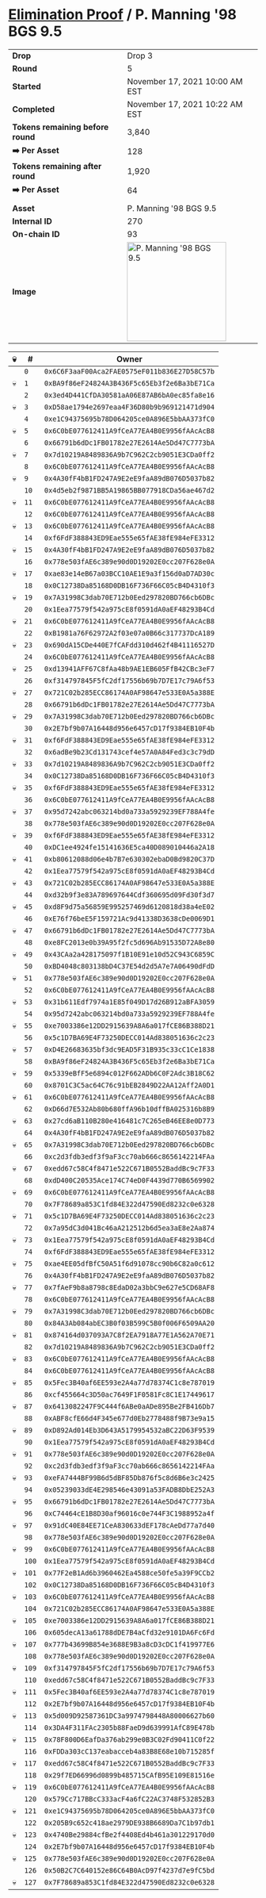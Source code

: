 # [Elimination Proof](./readme.md) / P. Manning &#039;98 BGS 9.5

|||
|---|---|
| **Drop** | Drop 3 |
| **Round** | 5 |
| **Started** | November 17, 2021 10:00 AM EST |
| **Completed** | November 17, 2021 10:22 AM EST |
| **Tokens remaining before round** | 3,840 |
| **➡️ Per Asset** | 128 |
| **Tokens remaining after round** | 1,920 |
| **➡️ Per Asset** | 64 |
| | |
| **Asset** | P. Manning &#039;98 BGS 9.5 |
| **Internal ID** | 270 |
| **On-chain ID** | 93 |
| **Image** | <img src="https://tcdn.blokpax.com/94d9199b-dc3a-456b-9dde-4b587cc3f6a0/1ee17ace59e1b978ee8e677be0743e64331b259784df7bb1bba11233b6c77f29.jpg" height="200" alt="P. Manning &#039;98 BGS 9.5" /> |


| 💀 | # | Owner |
| --- | --- | --- |
|  | `0` | `0x6C6F3aaF00Aca2FAE0575eF011b836E27D58C57b` |
| 💀 | `1` | `0xBA9f86eF24824A3B436F5c65Eb3f2e6Ba3bE71Ca` |
|  | `2` | `0x3ed4D441CfDA30581aA06E87AB6bA0ec85fa8e16` |
| 💀 | `3` | `0xD58ae1794e2697eaa4F36D80b9b969121471d904` |
|  | `4` | `0xe1C94375695b78D064205ce0A896E5bbAA373fC0` |
| 💀 | `5` | `0x6C0bE077612411A9fCeA77EA4B0E9956fAAcAcB8` |
|  | `6` | `0x66791b6dDc1FB01782e27E2614Ae5Dd47C7773bA` |
| 💀 | `7` | `0x7d10219A8489836A9b7C962C2cb9051E3CDa0ff2` |
|  | `8` | `0x6C0bE077612411A9fCeA77EA4B0E9956fAAcAcB8` |
| 💀 | `9` | `0x4A30fF4bB1FD247A9E2eE9faA89dB076D5037b82` |
|  | `10` | `0x4d5eb2f9871BB5A19865BB077918CDa56ae467d2` |
| 💀 | `11` | `0x6C0bE077612411A9fCeA77EA4B0E9956fAAcAcB8` |
|  | `12` | `0x6C0bE077612411A9fCeA77EA4B0E9956fAAcAcB8` |
| 💀 | `13` | `0x6C0bE077612411A9fCeA77EA4B0E9956fAAcAcB8` |
|  | `14` | `0xf6FdF388843ED9Eae555e65fAE38fE984eFE3312` |
| 💀 | `15` | `0x4A30fF4bB1FD247A9E2eE9faA89dB076D5037b82` |
|  | `16` | `0x778e503fAE6c389e90d0D19202E0cc207F628e0A` |
| 💀 | `17` | `0xae83e14eB67a03BCC10AE1E9a3f156d0aD7AD30c` |
|  | `18` | `0x0C12738Da85168D0DB16F736F66C05cB4D4310f3` |
| 💀 | `19` | `0x7A31998C3dab70E712b0Eed297820BD766cb6DBc` |
|  | `20` | `0x1Eea77579f542a975cE8f0591dA0aEF48293B4Cd` |
| 💀 | `21` | `0x6C0bE077612411A9fCeA77EA4B0E9956fAAcAcB8` |
|  | `22` | `0xB1981a76F62972A2f03e07a0B66c317737DcA189` |
| 💀 | `23` | `0x690dA15CDe440E7fCAFdd310d462f4B41116527D` |
|  | `24` | `0x6C0bE077612411A9fCeA77EA4B0E9956fAAcAcB8` |
| 💀 | `25` | `0xd13941AFF67C8fAa48b9AE1EB605FfB42CBc3eF7` |
|  | `26` | `0xf314797845F5fC2df17556b69b7D7E17c79A6f53` |
| 💀 | `27` | `0x721C02b285ECC86174A0AF98647e533E0A5a388E` |
|  | `28` | `0x66791b6dDc1FB01782e27E2614Ae5Dd47C7773bA` |
| 💀 | `29` | `0x7A31998C3dab70E712b0Eed297820BD766cb6DBc` |
|  | `30` | `0x2E7bf9b07A16448d956e6457cD17f9384EB10F4b` |
| 💀 | `31` | `0xf6FdF388843ED9Eae555e65fAE38fE984eFE3312` |
|  | `32` | `0x6adBe9b23Cd131743cef4e57A0A84Fed3c3c79dD` |
| 💀 | `33` | `0x7d10219A8489836A9b7C962C2cb9051E3CDa0ff2` |
|  | `34` | `0x0C12738Da85168D0DB16F736F66C05cB4D4310f3` |
| 💀 | `35` | `0xf6FdF388843ED9Eae555e65fAE38fE984eFE3312` |
|  | `36` | `0x6C0bE077612411A9fCeA77EA4B0E9956fAAcAcB8` |
| 💀 | `37` | `0x95d7242abc063214bd0a733a5929239EF788A4fe` |
|  | `38` | `0x778e503fAE6c389e90d0D19202E0cc207F628e0A` |
| 💀 | `39` | `0xf6FdF388843ED9Eae555e65fAE38fE984eFE3312` |
|  | `40` | `0xDC1ee4924fe15141636E5ca40D089010446a2A18` |
| 💀 | `41` | `0xb80612088d06e4b7B7e630302ebaD0Bd9820C37D` |
|  | `42` | `0x1Eea77579f542a975cE8f0591dA0aEF48293B4Cd` |
| 💀 | `43` | `0x721C02b285ECC86174A0AF98647e533E0A5a388E` |
|  | `44` | `0xd32b9f3e83A789697644Cdf360695d09Fd30f3d7` |
| 💀 | `45` | `0xd8F9d75a56859E995257469d6120818d38a4eE02` |
|  | `46` | `0xE76f76beE5F159721Ac9d41338D3638cDe0069D1` |
| 💀 | `47` | `0x66791b6dDc1FB01782e27E2614Ae5Dd47C7773bA` |
|  | `48` | `0xe8FC2013e0b39A95f2fc5d696Ab91535D72A8e80` |
| 💀 | `49` | `0x43CAa2a428175097f1B10E91e10d52C943C6859C` |
|  | `50` | `0xBD4048c803138bD4C37E54d2d5A7e7A06490dFdD` |
| 💀 | `51` | `0x778e503fAE6c389e90d0D19202E0cc207F628e0A` |
|  | `52` | `0x6C0bE077612411A9fCeA77EA4B0E9956fAAcAcB8` |
| 💀 | `53` | `0x31b611Edf7974a1E85f049D17d26B912aBFA3059` |
|  | `54` | `0x95d7242abc063214bd0a733a5929239EF788A4fe` |
| 💀 | `55` | `0xe7003386e12DD2915639A8A6a017fCE86B388D21` |
|  | `56` | `0x5c1D7BA69E4F73250DECC014Ad838051636c2c23` |
| 💀 | `57` | `0xD4E26683635bf3dc9EAD5F31B935c33cC1Ce1838` |
|  | `58` | `0xBA9f86eF24824A3B436F5c65Eb3f2e6Ba3bE71Ca` |
| 💀 | `59` | `0x5339eBfF5e6894c012F662ADb6C0F2Adc3B18C62` |
|  | `60` | `0x8701C3C5ac64C76c91bEB2849D22AA12Aff2A0D1` |
| 💀 | `61` | `0x6C0bE077612411A9fCeA77EA4B0E9956fAAcAcB8` |
|  | `62` | `0xD66d7E532Ab80b680ffA96b10dffBA025316b8B9` |
| 💀 | `63` | `0x27cd6aB110B280e416481c7C265eB46EE8e0D773` |
|  | `64` | `0x4A30fF4bB1FD247A9E2eE9faA89dB076D5037b82` |
| 💀 | `65` | `0x7A31998C3dab70E712b0Eed297820BD766cb6DBc` |
|  | `66` | `0xc2d3fdb3edf3f9aF3cc70ab666c8656142214FAa` |
| 💀 | `67` | `0xedd67c58C4f8471e522C671B0552BaddBc9c7F33` |
|  | `68` | `0xdD400C20535Ace174C74eD0F4439d770B6569902` |
| 💀 | `69` | `0x6C0bE077612411A9fCeA77EA4B0E9956fAAcAcB8` |
|  | `70` | `0x7F78689a853C1fd84E322d47590Ed8232c0e6328` |
| 💀 | `71` | `0x5c1D7BA69E4F73250DECC014Ad838051636c2c23` |
|  | `72` | `0x7a95dC3d041Bc46aA212512b6d5ea3aE8e2Aa874` |
| 💀 | `73` | `0x1Eea77579f542a975cE8f0591dA0aEF48293B4Cd` |
|  | `74` | `0xf6FdF388843ED9Eae555e65fAE38fE984eFE3312` |
| 💀 | `75` | `0xae4EE05dfBfC50A51f6d91078cc90b6C82a0c612` |
|  | `76` | `0x4A30fF4bB1FD247A9E2eE9faA89dB076D5037b82` |
| 💀 | `77` | `0x7fAeF9b8a8798c8EdaD02a3bbC9e627e5CD68AF8` |
|  | `78` | `0x6C0bE077612411A9fCeA77EA4B0E9956fAAcAcB8` |
| 💀 | `79` | `0x7A31998C3dab70E712b0Eed297820BD766cb6DBc` |
|  | `80` | `0x84A3Ab084abEC3B0f03B599C5B0f006F6509AA20` |
| 💀 | `81` | `0x874164d037093A7C8f2EA7918A77E1A562A70E71` |
|  | `82` | `0x7d10219A8489836A9b7C962C2cb9051E3CDa0ff2` |
| 💀 | `83` | `0x6C0bE077612411A9fCeA77EA4B0E9956fAAcAcB8` |
|  | `84` | `0x6C0bE077612411A9fCeA77EA4B0E9956fAAcAcB8` |
| 💀 | `85` | `0x5Fec3B40af6EE593e2A4a77d78374C1c8e787019` |
|  | `86` | `0xcf455664c3D50ac7649F1F0581Fc8C1E17449617` |
| 💀 | `87` | `0x6413082247F9C444f6ABe0aADe895Be2FB416Db7` |
|  | `88` | `0xABF8cfE66d4F345e677d0Eb2778488f9B73e9a15` |
| 💀 | `89` | `0xD892Ad014Eb3D643A5179954532aBC22D63F9539` |
|  | `90` | `0x1Eea77579f542a975cE8f0591dA0aEF48293B4Cd` |
| 💀 | `91` | `0x778e503fAE6c389e90d0D19202E0cc207F628e0A` |
|  | `92` | `0xc2d3fdb3edf3f9aF3cc70ab666c8656142214FAa` |
| 💀 | `93` | `0xeFA7444BF99B6d5dBF85Db876f5c8d6B6e3c2425` |
|  | `94` | `0x05239033dE4E298546e43091a53FADB8DbE252A3` |
| 💀 | `95` | `0x66791b6dDc1FB01782e27E2614Ae5Dd47C7773bA` |
|  | `96` | `0xC74464cE1B8D30af96016c0e744F3C1988952a4f` |
| 💀 | `97` | `0x91dC40E84EE71CeA830633dEF178cAeDd77a7d40` |
|  | `98` | `0x778e503fAE6c389e90d0D19202E0cc207F628e0A` |
| 💀 | `99` | `0x6C0bE077612411A9fCeA77EA4B0E9956fAAcAcB8` |
|  | `100` | `0x1Eea77579f542a975cE8f0591dA0aEF48293B4Cd` |
| 💀 | `101` | `0x77F2eB1Ad6b3960462Ea4588ce50fe5a39F9CCb2` |
|  | `102` | `0x0C12738Da85168D0DB16F736F66C05cB4D4310f3` |
| 💀 | `103` | `0x6C0bE077612411A9fCeA77EA4B0E9956fAAcAcB8` |
|  | `104` | `0x721C02b285ECC86174A0AF98647e533E0A5a388E` |
| 💀 | `105` | `0xe7003386e12DD2915639A8A6a017fCE86B388D21` |
|  | `106` | `0x605decA13a61788dDE7B4aCfd32e9101DA6Fc6Fd` |
| 💀 | `107` | `0x777b43699B854e3688E9B3a8cD3cDC1f419977E6` |
|  | `108` | `0x778e503fAE6c389e90d0D19202E0cc207F628e0A` |
| 💀 | `109` | `0xf314797845F5fC2df17556b69b7D7E17c79A6f53` |
|  | `110` | `0xedd67c58C4f8471e522C671B0552BaddBc9c7F33` |
| 💀 | `111` | `0x5Fec3B40af6EE593e2A4a77d78374C1c8e787019` |
|  | `112` | `0x2E7bf9b07A16448d956e6457cD17f9384EB10F4b` |
| 💀 | `113` | `0x5d009D92587361DC3a9974798448A80006627b60` |
|  | `114` | `0x3DA4F311FAc2305b88FaeD9d639991AfC89E478b` |
| 💀 | `115` | `0x78F800D6EafDa376ab299e0B3C02Fd90411C0f22` |
|  | `116` | `0xFDDa303cC137eabacceb4a83B8E68e10b715285f` |
| 💀 | `117` | `0xedd67c58C4f8471e522C671B0552BaddBc9c7F33` |
|  | `118` | `0x29f7ED66996d0899b485715CAfB95E109E81516e` |
| 💀 | `119` | `0x6C0bE077612411A9fCeA77EA4B0E9956fAAcAcB8` |
|  | `120` | `0x579Cc717BBcC333acF4a6fC22AC3748F532852B3` |
| 💀 | `121` | `0xe1C94375695b78D064205ce0A896E5bbAA373fC0` |
|  | `122` | `0x205B9c652c418ae2979DE938B6689Da7C1b97db1` |
| 💀 | `123` | `0x4740Be29884cfBe2f4408Ed4b461a301229170d0` |
|  | `124` | `0x2E7bf9b07A16448d956e6457cD17f9384EB10F4b` |
| 💀 | `125` | `0x778e503fAE6c389e90d0D19202E0cc207F628e0A` |
|  | `126` | `0x50B2C7C640152e86C64B0AcD97f4237d7e9fC5bd` |
| 💀 | `127` | `0x7F78689a853C1fd84E322d47590Ed8232c0e6328` |
